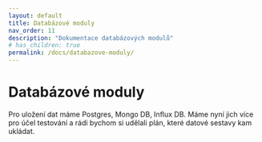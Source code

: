 ```yaml
---
layout: default
title: Databázové moduly
nav_order: 11
description: "Dokumentace databázových modulů"
# has_children: true
permalink: /docs/databazove-moduly/
---
```


# Databázové moduly

Pro uložení dat máme Postgres, Mongo DB, Influx DB. Máme nyní jich více pro účel testování a rádi bychom si udělali plán, které datové sestavy kam ukládat.
